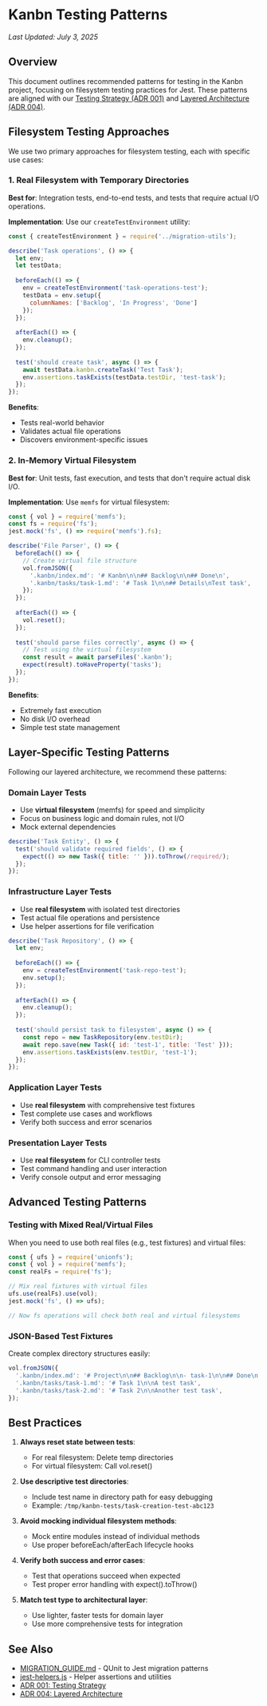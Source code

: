 # Kanbn Testing Patterns

*Last Updated: July 3, 2025*

## Overview

This document outlines recommended patterns for testing in the Kanbn project, focusing on filesystem testing practices for Jest. These patterns are aligned with our [Testing Strategy (ADR 001)](../docs/adrs/0001-testing-strategy.md) and [Layered Architecture (ADR 004)](../docs/adrs/0004-layered-architecture.md).

## Filesystem Testing Approaches

We use two primary approaches for filesystem testing, each with specific use cases:

### 1. Real Filesystem with Temporary Directories

**Best for**: Integration tests, end-to-end tests, and tests that require actual I/O operations.

**Implementation**: Use our `createTestEnvironment` utility:

```javascript
const { createTestEnvironment } = require('../migration-utils');

describe('Task operations', () => {
  let env;
  let testData;
  
  beforeEach(() => {
    env = createTestEnvironment('task-operations-test');
    testData = env.setup({
      columnNames: ['Backlog', 'In Progress', 'Done']
    });
  });
  
  afterEach(() => {
    env.cleanup();
  });
  
  test('should create task', async () => {
    await testData.kanbn.createTask('Test Task');
    env.assertions.taskExists(testData.testDir, 'test-task');
  });
});
```

**Benefits**:
- Tests real-world behavior
- Validates actual file operations
- Discovers environment-specific issues

### 2. In-Memory Virtual Filesystem

**Best for**: Unit tests, fast execution, and tests that don't require actual disk I/O.

**Implementation**: Use `memfs` for virtual filesystem:

```javascript
const { vol } = require('memfs');
const fs = require('fs');
jest.mock('fs', () => require('memfs').fs);

describe('File Parser', () => {
  beforeEach(() => {
    // Create virtual file structure
    vol.fromJSON({
      '.kanbn/index.md': '# Kanbn\n\n## Backlog\n\n## Done\n',
      '.kanbn/tasks/task-1.md': '# Task 1\n\n## Details\nTest task',
    });
  });
  
  afterEach(() => {
    vol.reset();
  });
  
  test('should parse files correctly', async () => {
    // Test using the virtual filesystem
    const result = await parseFiles('.kanbn');
    expect(result).toHaveProperty('tasks');
  });
});
```

**Benefits**:
- Extremely fast execution
- No disk I/O overhead
- Simple test state management

## Layer-Specific Testing Patterns

Following our layered architecture, we recommend these patterns:

### Domain Layer Tests

- Use **virtual filesystem** (memfs) for speed and simplicity
- Focus on business logic and domain rules, not I/O
- Mock external dependencies

```javascript
describe('Task Entity', () => {
  test('should validate required fields', () => {
    expect(() => new Task({ title: '' })).toThrow(/required/);
  });
});
```

### Infrastructure Layer Tests

- Use **real filesystem** with isolated test directories
- Test actual file operations and persistence
- Use helper assertions for file verification

```javascript
describe('Task Repository', () => {
  let env;
  
  beforeEach(() => {
    env = createTestEnvironment('task-repo-test');
    env.setup();
  });
  
  afterEach(() => {
    env.cleanup();
  });
  
  test('should persist task to filesystem', async () => {
    const repo = new TaskRepository(env.testDir);
    await repo.save(new Task({ id: 'test-1', title: 'Test' }));
    env.assertions.taskExists(env.testDir, 'test-1');
  });
});
```

### Application Layer Tests

- Use **real filesystem** with comprehensive test fixtures
- Test complete use cases and workflows
- Verify both success and error scenarios

### Presentation Layer Tests

- Use **real filesystem** for CLI controller tests
- Test command handling and user interaction
- Verify console output and error messaging

## Advanced Testing Patterns

### Testing with Mixed Real/Virtual Files

When you need to use both real files (e.g., test fixtures) and virtual files:

```javascript
const { ufs } = require('unionfs');
const { vol } = require('memfs');
const realFs = require('fs');

// Mix real fixtures with virtual files
ufs.use(realFs).use(vol);
jest.mock('fs', () => ufs);

// Now fs operations will check both real and virtual filesystems
```

### JSON-Based Test Fixtures

Create complex directory structures easily:

```javascript
vol.fromJSON({
  '.kanbn/index.md': '# Project\n\n## Backlog\n\n- task-1\n\n## Done\n',
  '.kanbn/tasks/task-1.md': '# Task 1\n\nA test task',
  '.kanbn/tasks/task-2.md': '# Task 2\n\nAnother test task',
});
```

## Best Practices

1. **Always reset state between tests**:
   - For real filesystem: Delete temp directories
   - For virtual filesystem: Call vol.reset()

2. **Use descriptive test directories**:
   - Include test name in directory path for easy debugging
   - Example: `/tmp/kanbn-tests/task-creation-test-abc123`

3. **Avoid mocking individual filesystem methods**:
   - Mock entire modules instead of individual methods
   - Use proper beforeEach/afterEach lifecycle hooks

4. **Verify both success and error cases**:
   - Test that operations succeed when expected
   - Test proper error handling with expect().toThrow()

5. **Match test type to architectural layer**:
   - Use lighter, faster tests for domain layer
   - Use more comprehensive tests for integration

## See Also

- [MIGRATION_GUIDE.md](./MIGRATION_GUIDE.md) - QUnit to Jest migration patterns
- [jest-helpers.js](./jest-helpers.js) - Helper assertions and utilities
- [ADR 001: Testing Strategy](../docs/adrs/0001-testing-strategy.md)
- [ADR 004: Layered Architecture](../docs/adrs/0004-layered-architecture.md)
